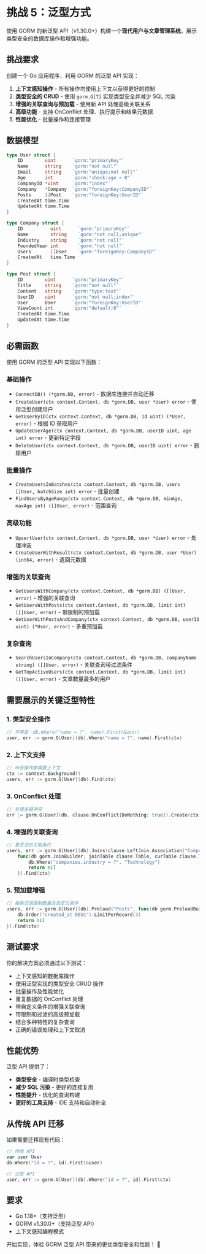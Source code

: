 # 挑战 5：泛型方式

使用 GORM 的新泛型 API（v1.30.0+）构建一个**现代用户与文章管理系统**，展示类型安全的数据库操作和增强功能。

## 挑战要求

创建一个 Go 应用程序，利用 GORM 的泛型 API 实现：

1. **上下文感知操作** - 所有操作均使用上下文以获得更好的控制
2. **类型安全的 CRUD** - 使用 `gorm.G[T]` 实现类型安全并减少 SQL 污染
3. **增强的关联查询与预加载** - 使用新 API 处理高级关联关系
4. **高级功能** - 支持 OnConflict 处理、执行提示和结果元数据
5. **性能优化** - 批量操作和连接管理

## 数据模型

```go
type User struct {
    ID        uint      `gorm:"primaryKey"`
    Name      string    `gorm:"not null"`
    Email     string    `gorm:"unique;not null"`
    Age       int       `gorm:"check:age > 0"`
    CompanyID *uint     `gorm:"index"`
    Company   *Company  `gorm:"foreignKey:CompanyID"`
    Posts     []Post    `gorm:"foreignKey:UserID"`
    CreatedAt time.Time
    UpdatedAt time.Time
}

type Company struct {
    ID          uint      `gorm:"primaryKey"`
    Name        string    `gorm:"not null;unique"`
    Industry    string    `gorm:"not null"`
    FoundedYear int       `gorm:"not null"`
    Users       []User    `gorm:"foreignKey:CompanyID"`
    CreatedAt   time.Time
}

type Post struct {
    ID        uint      `gorm:"primaryKey"`
    Title     string    `gorm:"not null"`
    Content   string    `gorm:"type:text"`
    UserID    uint      `gorm:"not null;index"`
    User      User      `gorm:"foreignKey:UserID"`
    ViewCount int       `gorm:"default:0"`
    CreatedAt time.Time
    UpdatedAt time.Time
}
```

## 必需函数

使用 GORM 的泛型 API 实现以下函数：

### 基础操作
- `ConnectDB() (*gorm.DB, error)` - 数据库连接并自动迁移
- `CreateUser(ctx context.Context, db *gorm.DB, user *User) error` - 使用泛型创建用户
- `GetUserByID(ctx context.Context, db *gorm.DB, id uint) (*User, error)` - 根据 ID 获取用户
- `UpdateUserAge(ctx context.Context, db *gorm.DB, userID uint, age int) error` - 更新特定字段
- `DeleteUser(ctx context.Context, db *gorm.DB, userID uint) error` - 删除用户

### 批量操作
- `CreateUsersInBatches(ctx context.Context, db *gorm.DB, users []User, batchSize int) error` - 批量创建
- `FindUsersByAgeRange(ctx context.Context, db *gorm.DB, minAge, maxAge int) ([]User, error)` - 范围查询

### 高级功能
- `UpsertUser(ctx context.Context, db *gorm.DB, user *User) error` - 处理冲突
- `CreateUserWithResult(ctx context.Context, db *gorm.DB, user *User) (int64, error)` - 返回元数据

### 增强的关联查询
- `GetUsersWithCompany(ctx context.Context, db *gorm.DB) ([]User, error)` - 增强的关联查询
- `GetUsersWithPosts(ctx context.Context, db *gorm.DB, limit int) ([]User, error)` - 带限制的预加载
- `GetUserWithPostsAndCompany(ctx context.Context, db *gorm.DB, userID uint) (*User, error)` - 多重预加载

### 复杂查询
- `SearchUsersInCompany(ctx context.Context, db *gorm.DB, companyName string) ([]User, error)` - 关联查询带过滤条件
- `GetTopActiveUsers(ctx context.Context, db *gorm.DB, limit int) ([]User, error)` - 文章数量最多的用户

## 需要展示的关键泛型特性

### 1. 类型安全操作
```go
// 不再是：db.Where("name = ?", name).First(&user)
user, err := gorm.G[User](db).Where("name = ?", name).First(ctx)
```

### 2. 上下文支持
```go
// 所有操作都需要上下文
ctx := context.Background()
users, err := gorm.G[User](db).Find(ctx)
```

### 3. OnConflict 处理
```go
// 处理主键冲突
err := gorm.G[User](db, clause.OnConflict{DoNothing: true}).Create(ctx, &user)
```

### 4. 增强的关联查询
```go
// 更灵活的关联条件
users, err := gorm.G[User](db).Joins(clause.LeftJoin.Association("Company"), 
    func(db gorm.JoinBuilder, joinTable clause.Table, curTable clause.Table) error {
        db.Where("companies.industry = ?", "Technology")
        return nil
    }).Find(ctx)
```

### 5. 预加载增强
```go
// 每条记录限制数量及自定义条件
users, err := gorm.G[User](db).Preload("Posts", func(db gorm.PreloadBuilder) error {
    db.Order("created_at DESC").LimitPerRecord(3)
    return nil
}).Find(ctx)
```

## 测试要求

你的解决方案必须通过以下测试：
- 上下文感知的数据库操作
- 使用泛型实现的类型安全 CRUD 操作
- 批量操作及性能优化
- 重复数据的 OnConflict 处理
- 带自定义条件的增强关联查询
- 带限制和过滤的高级预加载
- 结合多种特性的复杂查询
- 正确的错误处理和上下文取消

## 性能优势

泛型 API 提供了：
- **类型安全** - 编译时类型检查
- **减少 SQL 污染** - 更好的连接复用
- **性能提升** - 优化的查询构建
- **更好的工具支持** - IDE 支持和自动补全

## 从传统 API 迁移

如果需要迁移现有代码：
```go
// 传统 API
var user User
db.Where("id = ?", id).First(&user)

// 泛型 API
user, err := gorm.G[User](db).Where("id = ?", id).First(ctx)
```

## 要求

- Go 1.18+（支持泛型）
- GORM v1.30.0+（支持泛型 API）
- 上下文感知编程模式

开始实现，体验 GORM 泛型 API 带来的更优类型安全和性能！ 🚀